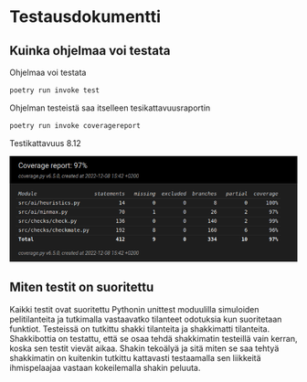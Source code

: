 # Testausdokumentti

## Kuinka ohjelmaa voi testata
Ohjelmaa voi testata 
```bash
poetry run invoke test
```

Ohjelman testeistä saa itselleen tesikattavuusraportin
```bash
poetry run invoke coveragereport
```

Testikattavuus 8.12

![](https://github.com/HYTApio/ShakkiAI/blob/main/Dokumentaatio/Kuvat/ShakkiAI_coverage_report.png)

## Miten testit on suoritettu
Kaikki testit ovat suoritettu Pythonin unittest moduulilla simuloiden pelitilanteita ja tutkimalla vastaavatko tilanteet odotuksia kun suoritetaan funktiot. Testeissä on tutkittu shakki tilanteita ja shakkimatti tilanteita. Shakkibottia on testattu, että se osaa tehdä shakkimatin testeillä vain kerran, koska sen testit vievät aikaa. Shakin tekoälyä ja sitä miten se saa tehtyä shakkimatin on kuitenkin tutkittu kattavasti testaamalla sen liikkeitä ihmispelaajaa vastaan kokeilemalla shakin peluuta. 
